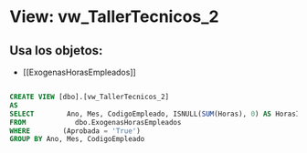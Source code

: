 # View: vw_TallerTecnicos_2

## Usa los objetos:
- [[ExogenasHorasEmpleados]]

```sql

CREATE VIEW [dbo].[vw_TallerTecnicos_2]
AS
SELECT        Ano, Mes, CodigoEmpleado, ISNULL(SUM(Horas), 0) AS HorasImproductivas
FROM            dbo.ExogenasHorasEmpleados
WHERE        (Aprobada = 'True')
GROUP BY Ano, Mes, CodigoEmpleado




```
